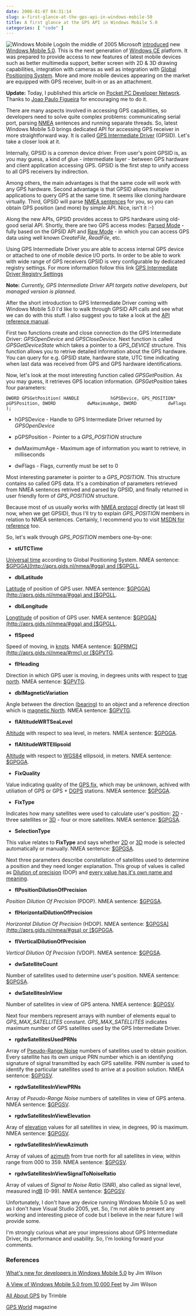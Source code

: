 ```yaml
---
date: 2006-01-07 04:31:14
slug: a-first-glance-at-the-gps-api-in-windows-mobile-50
title: A first glance at the GPS API in Windows Mobile 5.0
categories: [ "code" ]
---
```


![Windows Mobile Logo](/images/logos/windows-mobile-logo.jpg)In the middle of 2005 Microsoft [introduced](http://www.windowsfordevices.com/news/NS2937141620.html) new [Windows Mobile 5.0](http://www.microsoft.com/windowsmobile/default.mspx).
This is the next generation of [Windows CE](http://msdn.microsoft.com/embedded/windowsce/default.aspx) platform. It was prepared to provide access to new features of latest mobile devices such as better multimedia support, better screen with 2D & 3D drawing capabilities, integration with cameras as well as integration with [Global Positioning System](http://tycho.usno.navy.mil/gps.html). More and more mobile devices appearing on the market are equipped with GPS receiver, built-in or as an attachment.






**Update:** Today, I published this article on [Pocket PC Developer Network](http://www.pocketpcdn.com/articles/articles.php?&atb.set(c_id)=45&atb.set(a_id)=6509&atb.perform(details)=&). Thanks to [Joao Paulo Figueira](http://www.primeworks.pt) for encouraging me to do it.







There are many aspects involved in accessing GPS capabilities, so developers need to solve quite complex problems: communicating serial port, parsing [NMEA](http://www.nmea.org) sentences and running separate threads. So, latest Windows Mobile 5.0 brings dedicated API for accessing GPS receiver in more straightforward way. It is called [GPS Intermediate Driver](http://msdn.microsoft.com/library/default.asp?url=/library/en-us/mobilesdk5/html/mob5grfGPSIntermediateDriverReference.asp) (GPSID). Let's take a closer look at it.







Internally, GPSID is a common device driver. From user's point GPSID is, as you may guess, a kind of glue - intermediate layer - between GPS hardware and client application accessing GPS. GPSID is the first step to unify access to all GPS receivers by indirection.







Among others, the main advantages is that the same code will work with any GPS hardware. Second advantage is that GPSID allows multiple applications to query GPS at the same time. It seems like cloning hardware virtually. Third, GPSID will parse [NMEA sentences](http://aprs.gids.nl/nmea/) for you, so you can obtain GPS position (and more) by simple API. Nice, isn't it :-)







Along the new APIs, GPSID provides access to GPS hardware using old-good serial API. Shortly, there are two GPS access modes: [Parsed Mode](http://msdn.microsoft.com/library/en-us/mobilesdk5/html/wce51conAccessingParsedGPSData.asp) - fully based on the GPSID API and [Raw Mode](http://msdn.microsoft.com/library/en-us/mobilesdk5/html/wce51conAccessingRawGPSData.asp) - in which you can access GPS data using well known _CreateFile_, _ReadFile_, etc.







Using GPS Intermediate Driver you are able to access internal GPS device or attached to one of mobile device I/O ports. In order to be able to work with wide range of GPS receivers GPSID is very configurable by dedicated registry settings. For more information follow this link [GPS Intermediate Driver Registry Settings](http://msdn.microsoft.com/library/en-us/mobilesdk5/html/wce51oriGPSIntermediateDriverRegistrySettings.asp)







**Note:** _Currently, GPS Intermediate Driver API targets native developers, but managed version is planned._







After the short introduction to GPS Intermediate Driver coming with Windows Mobile 5.0 I'd like to walk through GPSID API calls and see what we can do with this stuff. I also suggest you to take a look at the [API reference manual](http://msdn.microsoft.com/library/default.asp?url=/library/en-us/mobilesdk5/html/mob5grfGPSIntermediateDriverReference.asp).







First two functions create and close connection do the GPS Intermediate Driver: _GPSOpenDevice_ and _GPSCloseDevice_.
Next function is called _GPSGetDeviceState_ which takes a pointer to a _GPS_DEVICE_ structure. This function allows you to retrive detailed information about the GPS hardware. You can query for e.g. GPSID state, hardware state, UTC time indicating when last data was received from GPS and GPS hardware identifications.







Now, let's look at the most interesting function called _GPSGetPosition_. As you may guess, it retrieves GPS location information. _GPSGetPosition_ takes four parameters:




`
DWORD GPSGetPosition(
  HANDLE            hGPSDevice,
  GPS_POSITION* pGPSPosition,
  DWORD            dwMaximumAge,
  DWORD            dwFlags
);
`



	
  * hGPSDevice - Handle to GPS Intermediate Driver returned by _GPSOpenDevice_

	
  * pGPSPosition - Pointer to a _GPS_POSITION_ structure

	
  * dwMaximumAge - Maximum age of information you want to retrieve, in milliseconds

	
  * dwFlags - Flags, currently must be set to 0






Most interesting parameter is pointer to a _GPS_POSITION_. This structure contains so called GPS data. It's a combination of parameters retrieved from NMEA sentences retrived and parsed by GPSID, and finally returned in user friendly form of _GPS_POSITION_ structure.






Because most of us usually works with [NMEA protocol](http://en.wikipedia.org/wiki/NMEA) directly (at least till now, when we get GPSID), thus I'll try to explain _GPS_POSITION_ members in relation to NMEA sentences. Certainly, I recommend you to visit [MSDN for reference](http://msdn.microsoft.com/library/default.asp?url=/library/en-us/mobilesdk5/html/mob5grfGPSIntermediateDriverReference.asp) too.







So, let's walk through _GPS_POSITION_ members one-by-one:



	
  * **stUTCTime**  

[Universal time](http://en.wikipedia.org/wiki/Utc) according to Global Positioning System. NMEA sentence: [$GPGGA](http://aprs.gids.nl/nmea/#gga) and [$GPGLL](http://aprs.gids.nl/nmea/#gll).


	
  * **dblLatitude**  

   [Latitude](http://en.wikipedia.org/wiki/Latitude) of position of GPS user. NMEA sentence: [$GPGGA](http://aprs.gids.nl/nmea/#gga) and [$GPGLL](http://aprs.gids.nl/nmea/#gll).


	
  * **dblLongitude**  

   [Longtitude](http://en.wikipedia.org/wiki/Longitude) of position of GPS user. NMEA sentence: [$GPGGA](http://aprs.gids.nl/nmea/#gga) and [$GPGLL](http://aprs.gids.nl/nmea/#gll).


	
  * **flSpeed**  

   Speed of moving, in [knots](http://en.wikipedia.org/wiki/Nautical_mile). NMEA sentence: [$GPRMC](http://aprs.gids.nl/nmea/#rmc) or [$GPVTG](http://aprs.gids.nl/nmea/#vtg).


	
  * **flHeading**  

   Direction in which GPS user is moving, in degrees units with respect to [true north](http://en.wikipedia.org/wiki/True_north). NMEA sentence: [$GPVTG](http://aprs.gids.nl/nmea/#vtg).


	
  * **dblMagneticVariation**  

   Angle between the direction ([bearing](http://en.wikipedia.org/wiki/Bearing_%28navigation%29)) to an object and a reference direction which is [magnetic North](http://en.wikipedia.org/wiki/Magnetic_north). NMEA sentence: [$GPVTG](http://aprs.gids.nl/nmea/#vtg).


	
  * **flAltitudeWRTSeaLevel**  

   [Altitude](http://en.wikipedia.org/wiki/Altitude) with respect to sea level, in meters. NMEA sentence: [$GPGGA](http://aprs.gids.nl/nmea/#gga).


	
  * **flAltitudeWRTEllipsoid**  

   [Altitude](http://en.wikipedia.org/wiki/Altitude) with respect to [WGS84](http://en.wikipedia.org/wiki/WGS) ellipsoid, in meters. NMEA sentence: [$GPGGA](http://aprs.gids.nl/nmea/#gga).


	
  * **FixQuality**  

   Value indicating quality of the [GPS fix](http://www.garmin.com/aboutGPS/glossary.html), which may be unknown, achived with utiliation of GPS or GPS + [DGPS](http://en.wikipedia.org/wiki/DGPS) stations. NMEA sentence: [$GPGGA](http://aprs.gids.nl/nmea/#gga).


	
  * **FixType**  

   Indicates how many satellites were used to calculate user's position: [2D](http://www.garmin.com/aboutGPS/glossary.html) - three satellites or [3D](http://www.garmin.com/aboutGPS/glossary.html) - four or more satellites. NMEA sentence: [$GPGSA](http://aprs.gids.nl/nmea/#gsa).


	
  * **SelectionType**  

   This value relates to **FixType** and says whether [2D](http://www.garmin.com/aboutGPS/glossary.html) or [3D](http://www.garmin.com/aboutGPS/glossary.html) mode is selected automatically or manually. NMEA sentence: [$GPGSA](http://aprs.gids.nl/nmea/#gsa).



Next three parameters describe constellation of satellites used to determine a position and they need longer explanation. This group of values is called as [Dilution of precision](http://en.wikipedia.org/wiki/Dilution_of_precision_%28GPS%29) (DOP) and [every value has it's own name and meaning](https://www.navigator.navy.mil/navigator/dops.htm).




	
  * **flPositionDilutionOfPrecision**  

_Position Dilution Of Precision_ (PDOP). NMEA sentence: [$GPGSA](http://aprs.gids.nl/nmea/#gsa).


	
  * **flHorizontalDilutionOfPrecision**  

_Horizontal Dilution Of Precision_ (HDOP). NMEA sentence: [$GPGSA](http://aprs.gids.nl/nmea/#gsa) or [$GPGGA](http://aprs.gids.nl/nmea/#gga).


	
  * **flVerticalDilutionOfPrecision**  

_Vertical Dilution Of Precision_ (VDOP). NMEA sentence: [$GPGSA](http://aprs.gids.nl/nmea/#gsa).


	
  * **dwSatelliteCount**  

Number of satellites used to determine user's position. NMEA sentence: [$GPGSA](http://aprs.gids.nl/nmea/#gsa).


	
  * **dwSatellitesInView**  

   Number of satellites in view of GPS antena. NMEA sentence: [$GPGSV](http://aprs.gids.nl/nmea/#gsa).



Next four members represent arrays with number of elements equal to _GPS_MAX_SATELLITES_ constant.
_GPS_MAX_SATELLITES_ indicates maximum number of GPS satellites used by the GPS Intermediate Driver.




	
  * **rgdwSatellitesUsedPRNs**  

   Array of [Pseudo-Range Noise](http://www.directionsmag.com/article.php?article_id=228) numbers of satellites used to obtain position. Every satellite has its own unique PRN number which is an identifying signature of signal transmitted by each GPS satellite. PRN number is used to identify the particular satellites used to arrive at a position solution. NMEA sentence: [$GPGSV](http://aprs.gids.nl/nmea/#gsa).


	
  * **rgdwSatellitesInViewPRNs**  

   Array of _Pseudo-Range Noise_ numbers of satellites in view of GPS antena. NMEA sentence: [$GPGSV](http://aprs.gids.nl/nmea/#gsa).


	
  * **rgdwSatellitesInViewElevation**  

   Aray of [elevation](http://en.wikipedia.org/wiki/Elevation) values for all satellites in view,  in degrees, 90 is maximum. NMEA sentence: [$GPGSV](http://aprs.gids.nl/nmea/#gsa).


	
  * **rgdwSatellitesInViewAzimuth**  

   Array of values of [azimuth](http://en.wikipedia.org/wiki/Azimuth) from true north for all satellites in view, within range from 000 to 359. NMEA sentence: [$GPGSV](http://aprs.gids.nl/nmea/#gsa).


	
  * **rgdwSatellitesInViewSignalToNoiseRatio**  

   Array of values of _Signal to Noise Ratio_ (SNR), also called as signal level, measured in[dB](http://en.wikipedia.org/wiki/Decibel) (0-99). NMEA sentence: [$GPGSV](http://aprs.gids.nl/nmea/#gsa).










Unfortunately, I don't have any device running Windows Mobile 5.0 as well as I don't have Visual Studio 2005, yet.
So, I'm not able to present any working and interesting piece of code but I believe in the near future I will provide some.







I'm strongly curious what are your impressions about GPS Intermediate Driver, its performance and usability.
So, I'm looking forward your comments.






### References





[What's new for developers in Windows Mobile 5.0](http://www.windowsfordevices.com/articles/AT6478846371.html) by Jim Wilson  

[A View of Windows Mobile 5.0 from 10,000 Feet](http://msdn.microsoft.com/library/default.asp?url=/library/en-us/dntake/html/yctiwy_wm5.asp) by Jim Wilson  

[All About GPS](http://www.trimble.com/gps/index.html) by Trimble  

[GPS World](http://www.gpsworld.com) magazine  


